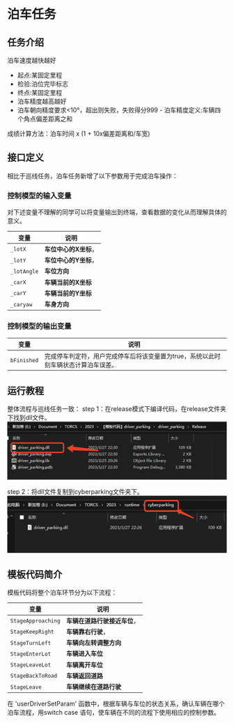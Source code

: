 # 泊车任务

## 任务介绍

泊车速度越快越好
- 起点:某固定里程
- 检验:泊位完毕标志 
- 终点:某固定里程
- 泊车精度越高越好
- 泊车朝向精度要求<10°，超出则失败，失败得分999 - 泊车精度定义:车辆四个角点偏差距离之和

成绩计算方法：泊车时间 x (1 + 10x偏差距离和/车宽)

## 接口定义

相比于巡线任务，泊车任务新增了以下参数用于完成泊车操作：

### 控制模型的输入变量

对下述变量不理解的同学可以将变量输出到终端，查看数据的变化从而理解具体的意义。

| 变量 | 说明 |
| ----- | ----- |
| `_lotX` | **车位中心的X坐标**， |
| `_lotY` | **车位中心的Y坐标**， |
| `_lotAngle` | **车位方向** |
| `_carX` | **车辆当前的X坐标** |
| `_carY` | **车辆当前的Y坐标** |
| `_caryaw` | **车身方向** |

### 控制模型的输出变量

| 变量 | 说明 |
| ----- | ----- |
| `bFinished` | 完成停车判定符，用户完成停车后将该变量置为true，系统以此时刻车辆状态计算泊车误差。 |

## 运行教程

整体流程与巡线任务一致：
step 1：在release模式下编译代码，在release文件夹下找到dll文件。
![编译](./imgs/tasks/parking_dll.png)

step 2：将dll文件复制到cyberparking文件夹下。
![移动](./imgs/tasks/move_to_cyberparking.png)


## 模板代码简介

模板代码将整个泊车环节分为以下流程：

| 变量 | 说明 |
| ----- | ----- |
| `StageApproaching` | **车辆在道路行驶接近车位**， |
| `StageKeepRight` | **车辆靠右行驶**， |
| `StageTurnLeft` | **车辆向左转调整方向** |
| `StageEnterLot` | **车辆进入车位** |
| `StageLeaveLot` | **车辆离开车位** |
| `StageBackToRoad` | **车辆返回道路** |
| `StageLeave` | **车辆继续在道路行驶** |

在 'userDriverSetParam' 函数中，根据车辆与车位的状态关系，确认车辆在哪个泊车流程，用switch case 语句，使车辆在不同的流程下使用相应的控制参数。
